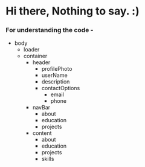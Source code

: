 # Hi there, Nothing to say. :)

### For understanding the code - 
- body
  - loader
  - container
    - header
      - profilePhoto
      - userName
      - description
      - contactOptions
        - email
        - phone
    - navBar
      - about
      - education
      - projects
    - content
      - about
      - education
      - projects
      - skills
